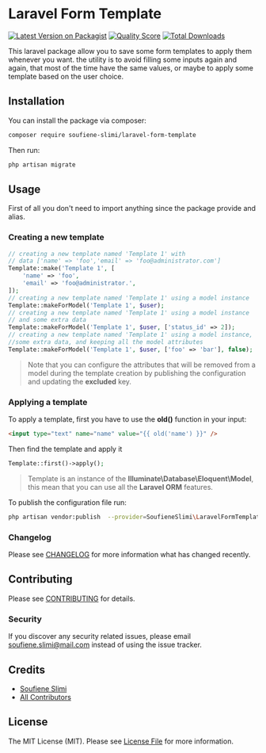 # Laravel Form Template

[![Latest Version on Packagist](https://img.shields.io/packagist/v/soufiene-slimi/laravel-form-template.svg)](https://packagist.org/packages/soufiene-slimi/laravel-form-template)
[![Quality Score](https://img.shields.io/scrutinizer/g/soufiene-slimi/laravel-form-template.svg)](https://scrutinizer-ci.com/g/soufiene-slimi/laravel-form-template)
[![Total Downloads](https://img.shields.io/packagist/dt/soufiene-slimi/laravel-form-template.svg)](https://packagist.org/packages/soufiene-slimi/laravel-form-template)

This laravel package allow you to save some form templates to apply them whenever you want. the utility is to avoid filling some inputs again and again, that most of the time have the same values, or maybe to apply some template based on the user choice.

## Installation

You can install the package via composer:

```bash
composer require soufiene-slimi/laravel-form-template
```

Then run:
```bash
php artisan migrate
```

## Usage

First of all you don't need to import anything since the package provide and alias.

### Creating a new template

``` php
// creating a new template named 'Template 1' with
// data ['name' => 'foo','email' => 'foo@administrator.com']
Template::make('Template 1', [
    'name' => 'foo',
    'email' => 'foo@administrator.',
]);
// creating a new template named 'Template 1' using a model instance
Template::makeForModel('Template 1', $user);
// creating a new template named 'Template 1' using a model instance
// and some extra data
Template::makeForModel('Template 1', $user, ['status_id' => 2]);
// creating a new template named 'Template 1' using a model instance,
//some extra data, and keeping all the model attributes
Template::makeForModel('Template 1', $user, ['foo' => 'bar'], false);
```
> Note that you can configure the attributes that will be removed from a model during the template creation by publishing the configuration and updating the **excluded** key.

### Applying a template
To apply a template, first you have to use the **old()** function in your input:
``` html
<input type="text" name="name" value="{{ old('name') }}" />
```
Then find the template and apply it

``` php
Template::first()->apply();
```

> Template is an instance of the **Illuminate\Database\Eloquent\Model**, this mean that you can use all the **Laravel ORM** features.

To publish the configuration file run:
```bash
php artisan vendor:publish  --provider=SoufieneSlimi\LaravelFormTemplate\LaravelFormTemplateServiceProvider
```

### Changelog

Please see [CHANGELOG](CHANGELOG.md) for more information what has changed recently.

## Contributing

Please see [CONTRIBUTING](CONTRIBUTING.md) for details.

### Security

If you discover any security related issues, please email soufiene.slimi@mail.com instead of using the issue tracker.

## Credits

- [Soufiene Slimi](https://github.com/soufiene-slimi)
- [All Contributors](../../contributors)

## License

The MIT License (MIT). Please see [License File](LICENSE.md) for more information.

